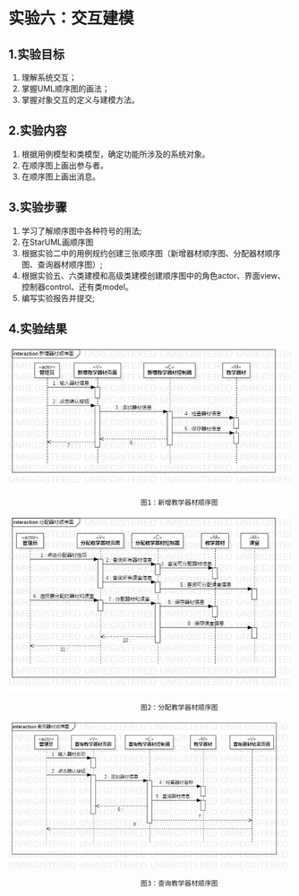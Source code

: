 # 实验六：交互建模

## 1.实验目标

1. 理解系统交互；
2. 掌握UML顺序图的画法；
3. 掌握对象交互的定义与建模方法。

## 2.实验内容

1. 根据用例模型和类模型，确定功能所涉及的系统对象。  
2. 在顺序图上画出参与者。  
3. 在顺序图上画出消息。 

## 3.实验步骤

1. 学习了解顺序图中各种符号的用法;  
2. 在StarUML画顺序图  
3. 根据实验二中的用例规约创建三张顺序图（新增器材顺序图、分配器材顺序图、查询器材顺序图）;  
4. 根据实验五、六类建模和高级类建模创建顺序图中的角色actor、界面view、控制器control、还有类model。  
5. 编写实验报告并提交;  

## 4.实验结果

![新增器材顺序图](./model6_1.jpg)  

                                     图1：新增教学器材顺序图

![分配器材顺序图](./model6_2.jpg)  

                                     图2：分配教学器材顺序图

![查询器材顺序图](./model6_3.jpg)   

                                     图3：查询教学器材顺序图
